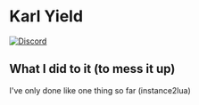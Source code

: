 # Karl Yield 
[![Discord](https://media.discordapp.net/attachments/338403017894395905/668536741942263808/Discord-Logo-Color.png)](https://discord.gg/infernoscripts)

## What I did to it (to mess it up)
I've only done like one thing so far (instance2lua)
